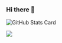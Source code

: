 ### Hi there 👋

![GitHub Stats Card](https://github-readme-stats.vercel.app/api?username=bugggggggg&count_private=true&theme=merko&show_icons=true&count_private=true&sanitize=true)

<!-- [![Top Langs](https://github-readme-stats.vercel.app/api/top-langs/?username=bugggggggg&layout=compact)](https://github.com/anuraghazra/github-readme-stats) -->

![](https://visitor-badge.laobi.icu/badge?page_id=bugggggggg.readme)

<!--
**bugggggggg/bugggggggg** is a ✨ _special_ ✨ repository because its `README.md` (this file) appears on your GitHub profile.

Here are some ideas to get you started:

- 🔭 I’m currently working on ...
- 🌱 I’m currently learning ...
- 👯 I’m looking to collaborate on ...
- 🤔 I’m looking for help with ...
- 💬 Ask me about ...
- 📫 How to reach me: ...
- 😄 Pronouns: ...
- ⚡ Fun fact: ...
-->
